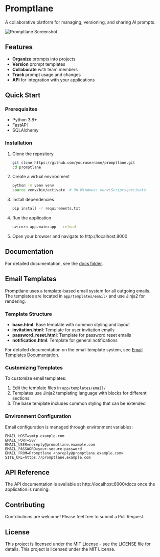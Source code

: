 # Promptlane

A collaborative platform for managing, versioning, and sharing AI prompts.

![Promptlane Screenshot](docs/images/screenshot.png)

## Features

- **Organize** prompts into projects
- **Version** prompt templates
- **Collaborate** with team members
- **Track** prompt usage and changes
- **API** for integration with your applications

## Quick Start

### Prerequisites

- Python 3.8+
- FastAPI
- SQLAlchemy

### Installation

1. Clone the repository
   ```bash
   git clone https://github.com/yourusername/promptlane.git
   cd promptlane
   ```

2. Create a virtual environment
   ```bash
   python -m venv venv
   source venv/bin/activate  # On Windows: venv\Scripts\activate
   ```

3. Install dependencies
   ```bash
   pip install -r requirements.txt
   ```

4. Run the application
   ```bash
   uvicorn app.main:app --reload
   ```

5. Open your browser and navigate to http://localhost:8000

## Documentation

For detailed documentation, see the [docs folder](docs/README.md).

## Email Templates

Promptlane uses a template-based email system for all outgoing emails. The templates are located in `app/templates/email/` and use Jinja2 for rendering.

### Template Structure

- **base.html**: Base template with common styling and layout
- **invitation.html**: Template for user invitation emails
- **password_reset.html**: Template for password reset emails
- **notification.html**: Template for general notifications

For detailed documentation on the email template system, see [Email Templates Documentation](docs/email_templates.md).

### Customizing Templates

To customize email templates:

1. Edit the template files in `app/templates/email/`
2. Templates use Jinja2 templating language with blocks for different sections
3. The base template includes common styling that can be extended

### Environment Configuration

Email configuration is managed through environment variables:

```
EMAIL_HOST=smtp.example.com
EMAIL_PORT=587
EMAIL_USER=noreply@promptlane.example.com
EMAIL_PASSWORD=your-secure-password
EMAIL_FROM=Promptlane <noreply@promptlane.example.com>
SITE_URL=https://promptlane.example.com
```

## API Reference

The API documentation is available at http://localhost:8000/docs once the application is running.

## Contributing

Contributions are welcome! Please feel free to submit a Pull Request.

## License

This project is licensed under the MIT License - see the LICENSE file for details. 
This project is licensed under the MIT License. 